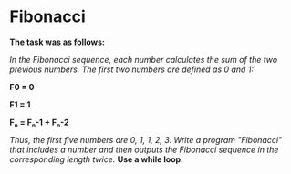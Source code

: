 # Fibonacci

**The task was as follows:**

*In the Fibonacci sequence, each number calculates the sum of the two previous numbers. The first two numbers are defined as 0 and 1:*

**F0 = 0**

**F1 = 1**

**Fₙ = Fₙ-1 + Fₙ-2**


*Thus, the first five numbers are 0, 1, 1, 2, 3. Write a program "Fibonacci" that includes a number and then outputs the Fibonacci sequence in the corresponding length twice.* **Use a while loop.**
